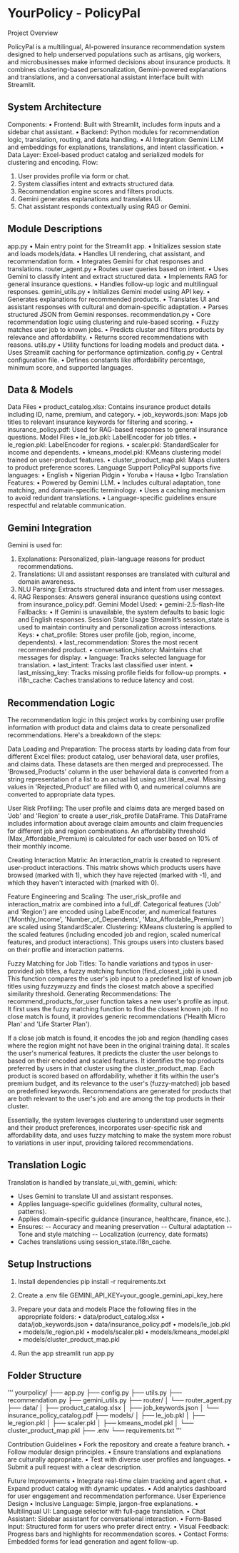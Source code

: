# YourPolicy - PolicyPal

Project Overview

PolicyPal is a multilingual, AI-powered insurance recommendation system designed to help underserved populations such as artisans, gig workers, and microbusinesses make informed decisions about insurance products. It combines clustering-based personalization, Gemini-powered explanations and translations, and a conversational assistant interface built with Streamlit.

## System Architecture

Components:
•	Frontend: Built with Streamlit, includes form inputs and a sidebar chat assistant.
•	Backend: Python modules for recommendation logic, translation, routing, and data handling.
•	AI Integration: Gemini LLM and embeddings for explanations, translations, and intent classification.
•	Data Layer: Excel-based product catalog and serialized models for clustering and encoding.
Flow:
1.	User provides profile via form or chat.
2.	System classifies intent and extracts structured data.
3.	Recommendation engine scores and filters products.
4.	Gemini generates explanations and translates UI.
5.	Chat assistant responds contextually using RAG or Gemini.

## Module Descriptions
 
app.py
•	Main entry point for the Streamlit app.
•	Initializes session state and loads models/data.
•	Handles UI rendering, chat assistant, and recommendation form.
•	Integrates Gemini for chat responses and translations.
router_agent.py
•	Routes user queries based on intent.
•	Uses Gemini to classify intent and extract structured data.
•	Implements RAG for general insurance questions.
•	Handles follow-up logic and multilingual responses.
gemini_utils.py
•	Initializes Gemini model using API key.
•	Generates explanations for recommended products.
•	Translates UI and assistant responses with cultural and domain-specific adaptation.
•	Parses structured JSON from Gemini responses.
recommendation.py
•	Core recommendation logic using clustering and rule-based scoring.
•	Fuzzy matches user job to known jobs.
•	Predicts cluster and filters products by relevance and affordability.
•	Returns scored recommendations with reasons.
utils.py
•	Utility functions for loading models and product data.
•	Uses Streamlit caching for performance optimization.
config.py
•	Central configuration file.
•	Defines constants like affordability percentage, minimum score, and supported languages.


## Data & Models

 Data Files
•	product_catalog.xlsx: Contains insurance product details including ID, name, premium, and category.
•	job_keywords.json: Maps job titles to relevant insurance keywords for filtering and scoring.
•	insurance_policy.pdf: Used for RAG-based responses to general insurance questions.
Model Files
•	le_job.pkl: LabelEncoder for job titles.
•	le_region.pkl: LabelEncoder for regions.
•	scaler.pkl: StandardScaler for income and dependents.
•	kmeans_model.pkl: KMeans clustering model trained on user-product features.
•	cluster_product_map.pkl: Maps clusters to product preference scores.
Language Support
PolicyPal supports five languages:
•	English
•	Nigerian Pidgin
•	Yoruba
•	Hausa
•	Igbo
Translation Features:
•	Powered by Gemini LLM.
•	Includes cultural adaptation, tone matching, and domain-specific terminology.
•	Uses a caching mechanism to avoid redundant translations.
•	Language-specific guidelines ensure respectful and relatable communication.

## Gemini Integration

Gemini is used for:
1.	Explanations: Personalized, plain-language reasons for product recommendations.
2.	Translations: UI and assistant responses are translated with cultural and domain awareness.
3.	NLU Parsing: Extracts structured data and intent from user messages.
4.	RAG Responses: Answers general insurance questions using context from insurance_policy.pdf.
Gemini Model Used:
•	gemini-2.5-flash-lite
Fallbacks:
•	If Gemini is unavailable, the system defaults to basic logic and English responses.
Session State Usage
Streamlit’s session_state is used to maintain continuity and personalization across interactions.
Keys:
•	chat_profile: Stores user profile (job, region, income, dependents).
•	last_recommendation: Stores the most recent recommended product.
•	conversation_history: Maintains chat messages for display.
•	language: Tracks selected language for translation.
•	last_intent: Tracks last classified user intent.
•	last_missing_key: Tracks missing profile fields for follow-up prompts.
•	i18n_cache: Caches translations to reduce latency and cost.


## Recommendation Logic

The recommendation logic in this project works by combining user profile information with product data and claims data to create personalized recommendations. Here's a breakdown of the steps:

Data Loading and Preparation: The process starts by loading data from four different Excel files: product catalog, user behavioral data, user profiles, and claims data. These datasets are then merged and preprocessed. The 'Browsed_Products' column in the user behavioral data is converted from a string representation of a list to an actual list using ast.literal_eval. Missing values in 'Rejected_Product' are filled with 0, and numerical columns are converted to appropriate data types.

User Risk Profiling: The user profile and claims data are merged based on 'Job' and 'Region' to create a user_risk_profile DataFrame. This DataFrame includes information about average claim amounts and claim frequencies for different job and region combinations. An affordability threshold (Max_Affordable_Premium) is calculated for each user based on 10% of their monthly income.

Creating Interaction Matrix: An interaction_matrix is created to represent user-product interactions. This matrix shows which products users have browsed (marked with 1), which they have rejected (marked with -1), and which they haven't interacted with (marked with 0).

Feature Engineering and Scaling: The user_risk_profile and interaction_matrix are combined into a full_df. Categorical features ('Job' and 'Region') are encoded using LabelEncoder, and numerical features ('Monthly_Income', 'Number_of_Dependents', 'Max_Affordable_Premium') are scaled using StandardScaler.
Clustering: KMeans clustering is applied to the scaled features (including encoded job and region, scaled numerical features, and product interactions). This groups users into clusters based on their profile and interaction patterns.

Fuzzy Matching for Job Titles: To handle variations and typos in user-provided job titles, a fuzzy matching function (find_closest_job) is used. This function compares the user's job input to a predefined list of known job titles using fuzzywuzzy and finds the closest match above a specified similarity threshold.
Generating Recommendations: The recommend_products_for_user function takes a new user's profile as input.
It first uses the fuzzy matching function to find the closest known job. If no close match is found, it provides generic recommendations ('Health Micro Plan' and 'Life Starter Plan').

If a close job match is found, it encodes the job and region (handling cases 
where the region might not have been in the original training data).
It scales the user's numerical features.
It predicts the cluster the user belongs to based on their encoded and scaled features.
It identifies the top products preferred by users in that cluster using the cluster_product_map.
Each product is scored based on affordability, whether it fits within the user's premium budget, and its relevance to the user's (fuzzy-matched) job based on predefined keywords.
Recommendations are generated for products that are both relevant to the user's job and are among the top products in their cluster.

Essentially, the system leverages clustering to understand user segments and their product preferences, incorporates user-specific risk and affordability data, and uses fuzzy matching to make the system more robust to variations in user input, providing tailored recommendations.

## Translation Logic

Translation is handled by translate_ui_with_gemini, which:
-	Uses Gemini to translate UI and assistant responses.
-	Applies language-specific guidelines (formality, cultural notes, patterns).
-	Applies domain-specific guidance (insurance, healthcare, finance, etc.).
-	Ensures:
  --	Accuracy and meaning preservation
  --	Cultural adaptation
  --	Tone and style matching
  --	Localization (currency, date formats)
-	Caches translations using session_state.i18n_cache.

## Setup Instructions
 
1. Install dependencies
pip install -r requirements.txt

3. Create a .env file
GEMINI_API_KEY=your_google_gemini_api_key_here

5. Prepare your data and models
Place the following files in the appropriate folders:
•	data/product_catalog.xlsx
•	data/job_keywords.json
•	data/insurance_policy.pdf
•	models/le_job.pkl
•	models/le_region.pkl
•	models/scaler.pkl
•	models/kmeans_model.pkl
•	models/cluster_product_map.pkl

7. Run the app
streamlit run app.py

## Folder Structure
'''
yourpolicy/
├── app.py
├── config.py
├── utils.py
├── recommendation.py
├── gemini_utils.py
├── router/
│   └── router_agent.py
├── data/
│   ├── product_catalog.xlsx
│   ├── job_keywords.json
│   └── insurance_policy_catalog.pdf
├── models/
│   ├── le_job.pkl
│   ├── le_region.pkl
│   ├── scaler.pkl
│   ├── kmeans_model.pkl
│   └── cluster_product_map.pkl
├── .env
└── requirements.txt
'''

Contribution Guidelines
•	Fork the repository and create a feature branch.
•	Follow modular design principles.
•	Ensure translations and explanations are culturally appropriate.
•	Test with diverse user profiles and languages.
•	Submit a pull request with a clear description.


Future Improvements
•	Integrate real-time claim tracking and agent chat.
•	Expand product catalog with dynamic updates.
•	Add analytics dashboard for user engagement and recommendation performance.
 User Experience Design
•	Inclusive Language: Simple, jargon-free explanations.
•	Multilingual UI: Language selector with full-page translation.
•	Chat Assistant: Sidebar assistant for conversational interaction.
•	Form-Based Input: Structured form for users who prefer direct entry.
•	Visual Feedback: Progress bars and highlights for recommendation scores.
•	Contact Forms: Embedded forms for lead generation and agent follow-up.



